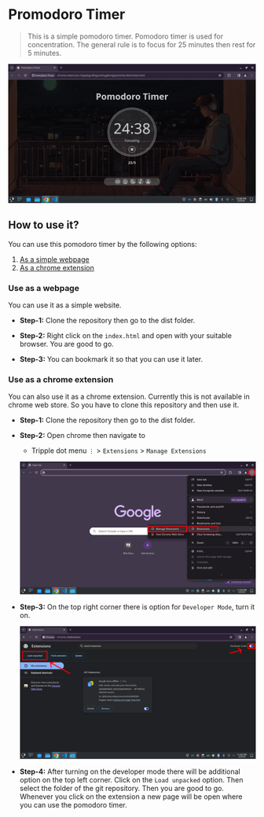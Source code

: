 # Promodoro Timer

>This is a simple pomodoro timer. Pomodoro timer is used for concentration. The general rule is to focus for 25 minutes then rest for 5 minutes.

![](images/sample1.png)

## How to use it?

You can use this pomodoro timer by the following options:
1. [As a simple webpage](#use-as-a-webpage)
2. [As a chrome extension](#use-as-a-chrome-extension)


### Use as a webpage
You can use it as a simple website.
- **Step-1:** Clone the repository then go to the dist folder.

- **Step-2:** Right click on the `index.html` and open with your suitable browser. You are good to go.

- **Step-3:** You can bookmark it so that you can use it later.

### Use as a chrome extension
You can also use it as a chrome extension. Currently this is not available in chrome web store. So you have to clone this repository and then use it.

- **Step-1:** Clone the repository then go to the dist folder.
- **Step-2:** Open chrome then navigate to 
    - Tripple dot menu `⋮` > `Extensions` > `Manage Extensions`

    ![](images/step2.png)
- **Step-3:** On the top right corner there is option for `Developer Mode`, turn it on.

    ![](images/step3.png)

- **Step-4:** After turning on the developer mode there will be additional option on the top left corner. Click on the `Load unpacked` option. Then select the folder of the git repository. Then you are good to go. Whenever you click on the extension a new page will be open where you can use the pomodoro timer.










